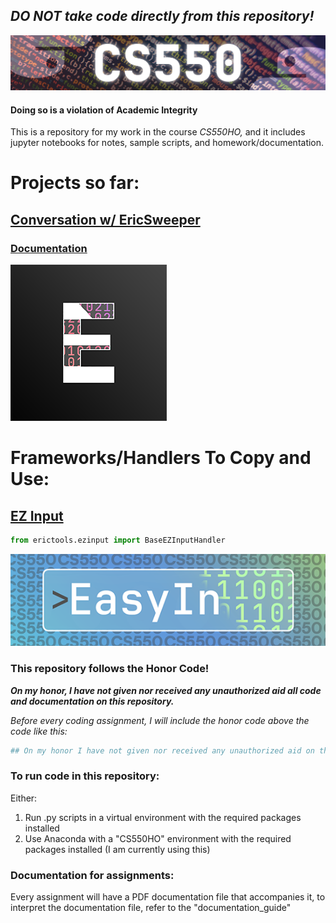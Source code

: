 ## *DO NOT take code directly from this repository!*
![CS550ClassBanner](CS550Banner.png)
#### Doing so is a violation of Academic Integrity

This is a repository for my work in the course *CS550HO,* and it includes jupyter notebooks for notes, sample scripts, and homework/documentation.

# Projects so far:
## [Conversation w/ EricSweeper](homework/class_2/conversation.py)
### [Documentation](homework/class_2/conversationpydoc.pdf)
![Ericsweeper](Ericsweeper_thumb.png)

# Frameworks/Handlers To Copy and Use:
## [EZ Input](code_samples/ezinput.py)
```python
from erictools.ezinput import BaseEZInputHandler
```
![EasyIn](easyin.png)


### This repository follows the Honor Code!

**_On my honor, I have not given nor received any unauthorized aid all code and documentation on this repository._**

*Before every coding assignment, I will include the honor code above the code like this:*

```python
## On my honor I have not given nor received any unauthorized aid on this assignment/exam.
```

### To run code in this repository:
Either:

1. Run .py scripts in a virtual environment with the required packages installed
2. Use Anaconda with a "CS550HO" environment with the required packages installed (I am currently using this)

### Documentation for assignments:
Every assignment will have a PDF documentation file that accompanies it, to interpret the documentation file, refer to the "documentation_guide"
